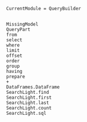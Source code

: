 ```@meta
CurrentModule = QueryBuilder
```

```@contents
```

```@docs
MissingModel
QueryPart
from
select
where
limit
offset
order
group
having
prepare
+
DataFrames.DataFrame
SearchLight.find
SearchLight.first
SearchLight.last
SearchLight.count
SearchLight.sql
```
